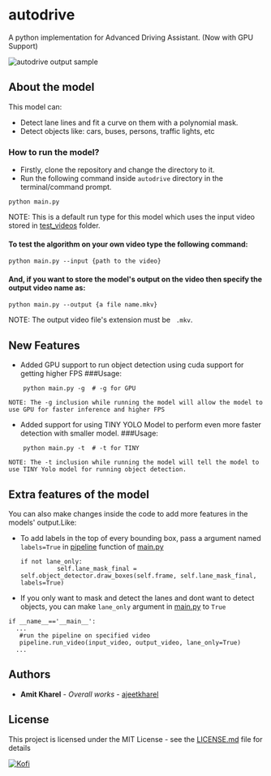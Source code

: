 # autodrive
A python implementation for Advanced Driving Assistant. (Now with GPU Support)

![autodrive output sample](https://github.com/ajeetkharel/autodrive/blob/v1.0/outputs/output_sample.png)

## About the model
This model can:
  * Detect lane lines and fit a curve on them with a polynomial mask.
  * Detect objects like: cars, buses, persons, traffic lights, etc

### How to run the model?

* Firstly, clone the repository and change the directory to it.
* Run the following command inside ``` autodrive ``` directory in the terminal/command prompt.
```
python main.py
```
NOTE: This is a default run type for this model which uses the input video stored in [test_videos](https://github.com/ajeetkharel/autodrive/tree/v1.0/test_videos) folder.

#### To test the algorithm on your own video type the following command:
```
python main.py --input {path to the video}
```
#### And, if you want to store the model's output on the video then specify the output video name as:
```
python main.py --output {a file name.mkv}
```
NOTE: The output video file's extension must be ``` .mkv```.

## New Features
* Added GPU support to run object detection using cuda support for getting higher FPS
###Usage:
```
	python main.py -g  # -g for GPU
```
   	NOTE: The -g inclusion while running the model will allow the model to use GPU for faster inference and higher FPS

* Added support for using TINY YOLO Model to perform even more faster detection with smaller model.
###Usage:
```
	python main.py -t  # -t for TINY
```
   	NOTE: The -t inclusion while running the model will tell the model to use TINY Yolo model for running object detection.

## Extra features of the model
You can also make changes inside the code to add more features in the models' output.Like:

* To add labels in the top of every bounding box, pass a argument named ``` labels=True ``` in [pipeline](https://github.com/ajeetkharel/autodrive/blob/v1.0/main.py#L46) function of [main.py](https://github.com/ajeetkharel/autodrive/blob/v1.0/main.py)
  ```
  if not lane_only:
			self.lane_mask_final = self.object_detector.draw_boxes(self.frame, self.lane_mask_final, labels=True)
  ```
 
 * If you only want to mask and detect the lanes and dont want to detect objects, you can make ```lane_only``` argument in [main.py](https://github.com/ajeetkharel/autodrive/blob/v1.0/main.py) to ```True```
 
 ```
 if __name__=='__main__':
   ...
	#run the pipeline on specified video
	pipeline.run_video(input_video, output_video, lane_only=True)
   ...
 ```
 
## Authors

* **Amit Kharel** - *Overall works* - [ajeetkharel](https://github.com/ajeetkharel)

## License

This project is licensed under the MIT License - see the [LICENSE.md](LICENSE.md) file for details

[![Kofi](https://images-wixmp-ed30a86b8c4ca887773594c2.wixmp.com/f/b5278db5-d08d-44ae-8a27-e3a827c411c3/dcgc1gs-0e20e8ea-65aa-4224-b802-18d4346b8efe.png?token=eyJ0eXAiOiJKV1QiLCJhbGciOiJIUzI1NiJ9.eyJzdWIiOiJ1cm46YXBwOiIsImlzcyI6InVybjphcHA6Iiwib2JqIjpbW3sicGF0aCI6IlwvZlwvYjUyNzhkYjUtZDA4ZC00NGFlLThhMjctZTNhODI3YzQxMWMzXC9kY2djMWdzLTBlMjBlOGVhLTY1YWEtNDIyNC1iODAyLTE4ZDQzNDZiOGVmZS5wbmcifV1dLCJhdWQiOlsidXJuOnNlcnZpY2U6ZmlsZS5kb3dubG9hZCJdfQ.dzvTPy1MvnZdNJLcv7FGClYdpW9rYptsJGpnzzvL8iQ)](https://ko-fi.com/ajeetkharel)
